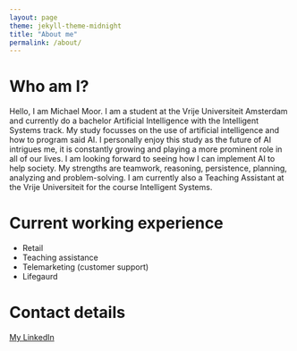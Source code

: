 ```yaml
---
layout: page
theme: jekyll-theme-midnight
title: "About me"
permalink: /about/
---
```



# Who am I?

Hello, I am Michael Moor. I am a student at the Vrije Universiteit Amsterdam and currently do a bachelor Artificial Intelligence with the Intelligent Systems track. My study focusses on the use of artificial intelligence and how to program said AI. I personally enjoy this study as the future of AI intrigues me, it is constantly growing and playing a more prominent role in all of our lives. I am looking forward to seeing how I can implement AI to help society. My strengths are teamwork, reasoning, persistence, planning, analyzing and problem-solving. I am currently also a Teaching Assistant at the Vrije Universiteit for the course Intelligent Systems. 

# Current working experience

- Retail
- Teaching assistance
- Telemarketing (customer support)
- Lifegaurd

# Contact details
[My LinkedIn](https://www.linkedin.com/in/michael-moor-82654119a/)
